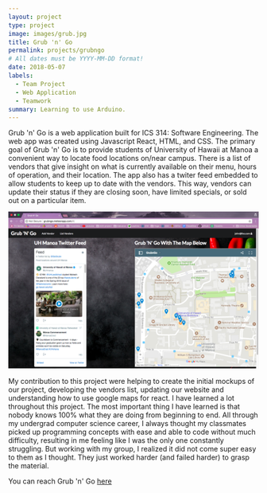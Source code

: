 ```yaml
---
layout: project
type: project
image: images/grub.jpg
title: Grub 'n' Go
permalink: projects/grubngo
# All dates must be YYYY-MM-DD format!
date: 2018-05-07
labels:
  - Team Project
  - Web Application
  - Teamwork
summary: Learning to use Arduino.
---
```

Grub 'n' Go is a web application built for ICS 314: Software Engineering. The web app was created using Javascript React, HTML, and CSS. The primary goal of Grub 'n' Go is to provide students of University of Hawaii at Manoa a convenient way to locate food locations on/near campus. There is a list of vendors that give insight on what is currently available on their menu, hours of operation, and their location. The app also has a twiter feed embedded to allow students to keep up to date with the vendors. This way, vendors can update their status if they are closing soon, have limited specials, or sold out on a particular item. 

  <img class="ui image" src="https://github.com/notyubi/notyubi.github.io/blob/master/images/grubby.png">
  
  My contribution to this project were helping to create the initial mockups of our project, developing the vendors list, updating our website and understanding how to use google maps for react. I have learned a lot throughout this project. The most important thing I have learned is that nobody knows 100% what they are doing from beginning to end. All through my undergrad computer science career, I always thought my classmates picked up programming concepts with ease and able to code without much difficulty, resulting in me feeling like I was the only one constantly struggling. But working with my group, I realized it did not come super easy to them as I thought. They just worked harder (and failed harder) to grasp the material. 
  
  
  You can reach Grub 'n' Go [here](https://github.com/grubngo)

